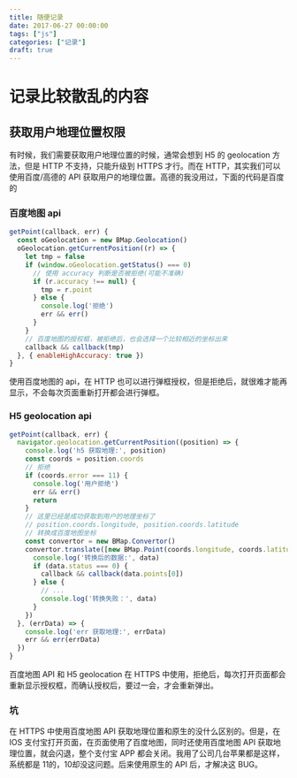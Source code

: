 ```yaml
---
title: 随便记录
date: 2017-06-27 00:00:00
tags: ["js"]
categories: ["记录"]
draft: true
---
```

# 记录比较散乱的内容

## 获取用户地理位置权限

有时候，我们需要获取用户地理位置的时候，通常会想到 H5 的 geolocation 方法，但是 HTTP 不支持，只能升级到 HTTPS 才行。而在 HTTP，其实我们可以使用百度/高德的 API 获取用户的地理位置。高德的我没用过，下面的代码是百度的

### 百度地图 api

```javascript
getPoint(callback, err) {
  const oGeolocation = new BMap.Geolocation()
  oGeolocation.getCurrentPosition((r) => {
    let tmp = false
    if (window.oGeolocation.getStatus() === 0) 
      // 使用 accuracy 判断是否被拒绝(可能不准确)
      if (r.accuracy !== null) {
        tmp = r.point
      } else {
        console.log('拒绝')
        err && err()
      }
    }
    // 百度地图的授权框，被拒绝后，也会选择一个比较相近的坐标出来
    callback && callback(tmp)
  }, { enableHighAccuracy: true })
}

```

使用百度地图的 api，在 HTTP 也可以进行弹框授权，但是拒绝后，就很难才能再显示，不会每次页面重新打开都会进行弹框。

### H5 geolocation api

```javascript
getPoint(callback, err) {
  navigator.geolocation.getCurrentPosition((position) => {
    console.log('h5 获取地理:', position)
    const coords = position.coords
    // 拒绝
    if (coords.error === 11) {
      console.log('用户拒绝')
      err && err()
      return
    }
    // 这里已经是成功获取到用户的地理坐标了
    // position.coords.longitude, position.coords.latitude
    // 转换成百度地图坐标
    const convertor = new BMap.Convertor()
    convertor.translate([new BMap.Point(coords.longitude, coords.latitude)], 1, 5, (data) => {
      console.log('转换后的数据:', data)
      if (data.status === 0) {
        callback && callback(data.points[0])
      } else {
        // ...
        console.log('转换失败：', data)
      }
    })
  }, (errData) => {
    console.log('err 获取地理:', errData)
    err && err(errData)
  })
}
```

百度地图 API 和 H5 geolocation 在 HTTPS 中使用，拒绝后，每次打开页面都会重新显示授权框，而确认授权后，要过一会，才会重新弹出。

### 坑

在 HTTPS 中使用百度地图 API 获取地理位置和原生的没什么区别的。但是，在 IOS 支付宝打开页面，在页面使用了百度地图，同时还使用百度地图 API 获取地理位置，就会闪退，整个支付宝 APP 都会关闭。我用了公司几台苹果都是这样，系统都是 11的，10却没这问题。后来使用原生的 API 后，才解决这 BUG。